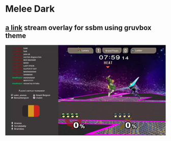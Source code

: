 # Melee Dark
## [a link](https://github.com/N0NamedGuy/scoreman) stream overlay for ssbm using gruvbox theme

![alt text](screenshot.png)
